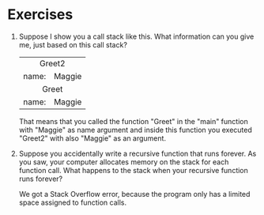 # Exercises

1. Suppose I show you a call stack like this.
    What information can you give me, just based on this call stack? 

    <table>
        <tr>
            <td colspan="2" style="text-align:center;">Greet2</td>
        </tr>
        <tr>
            <td>name:</td>
            <td>Maggie</td>
        </tr>
        <tr>
            <td colspan="2" style="text-align:center;">Greet</td>
        </tr>
        <tr>
            <td>name:</td>
            <td>Maggie</td>
        </tr>
    </table>

    That means that you called the function "Greet" in the "main" function with
    "Maggie" as name argument and inside this function you executed "Greet2" with
    also "Maggie" as an argument.


2. Suppose you accidentally write a recursive function that runs
forever. As you saw, your computer allocates memory on the
stack for each function call. What happens to the stack when your
recursive function runs forever?

    We got a Stack Overflow error, because the program only has a limited space
    assigned to function calls.